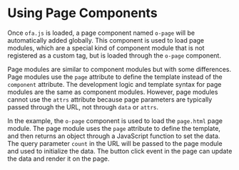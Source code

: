 <template is="exm-article">
<a href="../../publics/examples/use-page/demo.html" preview></a>
<a href="../../publics/examples/use-page/page.html" main></a>
</template>

# Using Page Components

Once `ofa.js` is loaded, a page component named `o-page` will be automatically added globally. This component is used to load page modules, which are a special kind of component module that is not registered as a custom tag, but is loaded through the `o-page` component.

Page modules are similar to component modules but with some differences. Page modules use the `page` attribute to define the template instead of the `component` attribute. The development logic and template syntax for page modules are the same as component modules. However, page modules cannot use the `attrs` attribute because page parameters are typically passed through the URL, not through `data` or `attrs`.

In the example, the `o-page` component is used to load the `page.html` page module. The page module uses the `page` attribute to define the template, and then returns an object through a JavaScript function to set the data. The query parameter `count` in the URL will be passed to the page module and used to initialize the data. The button click event in the page can update the data and render it on the page.
